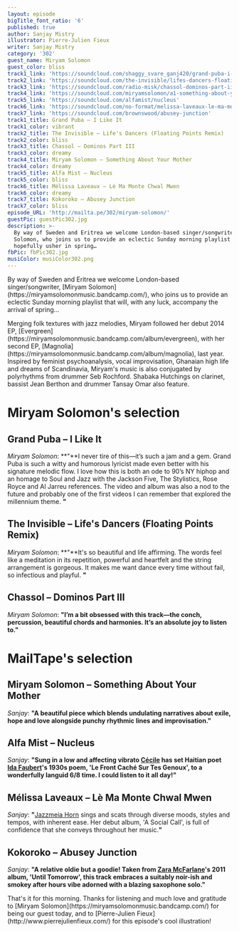```yaml
---
layout: episode
bigTitle_font_ratio: '6'
published: true
author: Sanjay Mistry
illustrator: Pierre-Julien Fieux
writer: Sanjay Mistry
category: '302'
guest_name: Miryam Solomon
guest_color: bliss
track1_link: 'https://soundcloud.com/shaggy_svare_ganj420/grand-puba-i-like-it'
track2_link: 'https://soundcloud.com/the-invisible/lifes-dancers-floating-points-remix'
track3_link: 'https://soundcloud.com/radio-misk/chassol-dominos-part-iii'
track4_link: 'https://soundcloud.com/miryamsolomon/a1-something-about-your-mother'
track5_link: 'https://soundcloud.com/alfamist/nucleus'
track6_link: 'https://soundcloud.com/no-format/melissa-laveaux-le-ma-monte-chwal-mwen-1'
track7_link: 'https://soundcloud.com/brownswood/abusey-junction'
track1_title: Grand Puba – I Like It
track1_color: vibrant
track2_title: The Invisible – Life's Dancers (Floating Points Remix)
track2_color: bliss
track3_title: Chassol – Dominos Part III
track3_color: dreamy
track4_title: Miryam Solomon – Something About Your Mother
track4_color: dreamy
track5_title: Alfa Mist – Nucleus
track5_color: bliss
track6_title: Mélissa Laveaux – Lè Ma Monte Chwal Mwen
track6_color: dreamy
track7_title: Kokoroko – Abusey Junction
track7_color: bliss
episode_URL: 'http://mailta.pe/302/miryam-solomon/'
guestPic: guestPic302.jpg
description: >-
  By way of Sweden and Eritrea we welcome London-based singer/songwriter, Miryam
  Solomon, who joins us to provide an eclectic Sunday morning playlist that will
  hopefully usher in spring…
fbPic: fbPic302.jpg
musiColor: musiColor302.png
---
```

<p id="introduction">By way of Sweden and Eritrea we welcome London-based singer/songwriter, [Miryam Solomon](https://miryamsolomonmusic.bandcamp.com/), who joins us to provide an eclectic Sunday morning playlist that will, with any luck, accompany the arrival of spring...</p>
<p>Merging folk textures with jazz melodies, Miryam followed her debut 2014 EP, [Evergreen](https://miryamsolomonmusic.bandcamp.com/album/evergreen), with her second EP, [Magnolia](https://miryamsolomonmusic.bandcamp.com/album/magnolia), last year. Inspired by feminist psychoanalysis, vocal improvisation, Ghanaian high life and dreams of Scandinavia, Miryam's music is also conjugated by  polyrhythms from drummer Seb Rochford. Shabaka Hutchings on clarinet, bassist Jean Berthon and drummer Tansay Omar also feature.</p>


# Miryam Solomon's selection


## Grand Puba – I Like It
_Miryam Solomon_: **"**I never tire of this—it’s such a jam and a gem. Grand Puba is such a witty and humorous lyricist made even better with his signature melodic flow. I love how this is both an ode to 90’s NY hiphop and an homage to Soul and Jazz with the Jackson Five, The Stylistics, Rose Royce and Al Jarreu references. The video and album was also a nod to the future and probably one of the first videos I can remember that explored the millennium theme. **"**

## The Invisible – Life's Dancers (Floating Points Remix)
_Miryam Solomon_: **"**It's so beautiful and life affirming. The words feel like a meditation in its repetition, powerful and heartfelt and the string arrangement is gorgeous. It makes me want dance every time without fail, so infectious and playful.
**"**

## Chassol – Dominos Part III
_Miryam Solomon_: **"**I’m a bit obsessed with this track—the conch, percussion, beautiful chords and harmonies. It’s an absolute joy to listen to.**"**


# MailTape's selection

## Miryam Solomon – Something About Your Mother
_Sanjay_: **"**A beautiful piece which blends undulating narratives about exile, hope and love alongside punchy rhythmic lines and improvisation.**"**

## Alfa Mist – Nucleus
_Sanjay_: **"**Sung in a low and affecting vibrato [Cécile](http://www.cecilemclorinsalvant.com/) has set Haitian poet [Ida Faubert](https://en.wikipedia.org/wiki/Ida_Faubert)'s 1930s poem, 'Le Front Caché Sur Tes Genoux', to a wonderfully languid 6/8 time. I could listen to it all day!**"**

## Mélissa Laveaux – Lè Ma Monte Chwal Mwen
_Sanjay_: **"**[Jazzmeia Horn](https://www.theartistryofjazzhorn.com/) sings and scats through diverse moods, styles and tempos, with inherent ease. Her debut album, 'A Social Call', is full of confidence that she conveys throughout her music.**"**

## Kokoroko – Abusey Junction
_Sanjay_: **"**A relative oldie but a goodie! Taken from [Zara McFarlane](https://www.zaramcfarlane.com/)'s 2011 album, 'Until Tomorrow', this track embraces a suitably noir-ish and smokey after hours vibe adorned with a blazing saxophone solo.**"**

<p id="outroduction">That's it for this morning. Thanks for listening and much love and gratitude to [Miryam Solomon](https://miryamsolomonmusic.bandcamp.com/) for being our guest today, and to [Pierre-Julien Fieux](http://www.pierrejulienfieux.com/) for this episode's cool illustration!</p>
